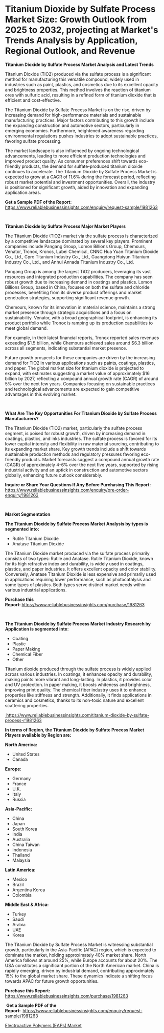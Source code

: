 <p><h1>Titanium Dioxide by Sulfate Process Market Size: Growth Outlook from 2025 to 2032, projecting at Market's Trends Analysis by Application, Regional Outlook, and Revenue</h1></p><p><strong>Titanium Dioxide by Sulfate Process Market Analysis and Latest Trends</strong></p>
<p><p>Titanium Dioxide (TiO2) produced via the sulfate process is a significant method for manufacturing this versatile compound, widely used in industries such as paint, plastics, and cosmetics due to its excellent opacity and brightness properties. This method involves the reaction of titanium ores with sulfuric acid, resulting in a refined form of titanium dioxide that is efficient and cost-effective.</p><p>The Titanium Dioxide by Sulfate Process Market is on the rise, driven by increasing demand for high-performance materials and sustainable manufacturing practices. Major factors contributing to this growth include the expanding construction and automotive sectors, particularly in emerging economies. Furthermore, heightened awareness regarding environmental regulations pushes industries to adopt sustainable practices, favoring sulfate processing.</p><p>The market landscape is also influenced by ongoing technological advancements, leading to more efficient production technologies and improved product quality. As consumer preferences shift towards eco-friendly products, the demand for sulfate-produced titanium dioxide continues to accelerate. The Titanium Dioxide by Sulfate Process Market is expected to grow at a CAGR of 11.6% during the forecast period, reflecting robust market potential and investment opportunities. Overall, the industry is positioned for significant growth, aided by innovation and expanding application areas.</p></p>
<p><strong>Get a Sample PDF of the Report:&nbsp;</strong> <a href="https://www.reliablebusinessinsights.com/enquiry/request-sample/1981263?utm_campaign=2298&utm_medium=2&utm_source=Github&utm_content=ia&utm_term=03042025&utm_id=titanium-dioxide-by-sulfate-process">https://www.reliablebusinessinsights.com/enquiry/request-sample/1981263</a></p>
<p>&nbsp;</p>
<p><strong>Titanium Dioxide by Sulfate Process Major Market Players</strong></p>
<p><p>The Titanium Dioxide (TiO2) market via the sulfate process is characterized by a competitive landscape dominated by several key players. Prominent companies include Pangang Group, Lomon Billions Group, Chemours, Venator, Tronox, Kronos, Lubei Chemical, CNNC Hua Yuan Titanium Dioxide Co., Ltd., Gpro Titanium Industry Co., Ltd., Guangdong Huiyun Titanium Industry Co., Ltd., and Anhui Annada Titanium Industry Co., Ltd.</p><p>Pangang Group is among the largest TiO2 producers, leveraging its vast resources and integrated production capabilities. The company has seen robust growth due to increasing demand in coatings and plastics. Lomon Billions Group, based in China, focuses on both the sulfate and chloride processes, benefiting from its diverse product offerings and market penetration strategies, supporting significant revenue growth.</p><p>Chemours, known for its innovation in material science, maintains a strong market presence through strategic acquisitions and a focus on sustainability. Venator, with a broad geographical footprint, is enhancing its product portfolio while Tronox is ramping up its production capabilities to meet global demand.</p><p>For example, in their latest financial reports, Tronox reported sales revenues exceeding $1.5 billion, while Chemours achieved sales around $6.3 billion across all segments, indicating substantial market presence.</p><p>Future growth prospects for these companies are driven by the increasing demand for TiO2 in various applications such as paints, coatings, plastics, and paper. The global market size for titanium dioxide is projected to expand, with estimates suggesting a market value of approximately $16 billion by 2027, reflecting a compound annual growth rate (CAGR) of around 5% over the next few years. Companies focusing on sustainable practices and technological advancements are expected to gain competitive advantages in this evolving market.</p></p>
<p>&nbsp;</p>
<p><strong>What Are The Key Opportunities For Titanium Dioxide by Sulfate Process Manufacturers?</strong></p>
<p><p>The Titanium Dioxide (TiO2) market, particularly the sulfate process segment, is poised for robust growth, driven by increasing demand in coatings, plastics, and inks industries. The sulfate process is favored for its lower capital intensity and flexibility in raw material sourcing, contributing to its expanding market share. Key growth trends include a shift towards sustainable production methods and regulatory pressures favoring eco-friendly products. Market forecasts suggest a compound annual growth rate (CAGR) of approximately 4-6% over the next five years, supported by rising industrial activity and an uptick in construction and automotive sectors globally, enhancing future outlook considerably.</p></p>
<p><strong>Inquire or Share Your Questions If Any Before Purchasing This Report:</strong> <a href="https://www.reliablebusinessinsights.com/enquiry/pre-order-enquiry/1981263?utm_campaign=2298&utm_medium=2&utm_source=Github&utm_content=ia&utm_term=03042025&utm_id=titanium-dioxide-by-sulfate-process">https://www.reliablebusinessinsights.com/enquiry/pre-order-enquiry/1981263</a></p>
<p>&nbsp;</p>
<p><strong>Market Segmentation</strong></p>
<p><strong>The Titanium Dioxide by Sulfate Process Market Analysis by types is segmented into:</strong></p>
<p><ul><li>Rutile Titanium Dioxide</li><li>Anatase Titanium Dioxide</li></ul></p>
<p><p>The Titanium Dioxide market produced via the sulfate process primarily consists of two types: Rutile and Anatase. Rutile Titanium Dioxide, known for its high refractive index and durability, is widely used in coatings, plastics, and paper industries. It offers excellent opacity and color stability. Conversely, Anatase Titanium Dioxide is less expensive and primarily used in applications requiring lower performance, such as photocatalysis and some types of plastics. Both types serve distinct market needs within various industrial applications.</p></p>
<p><strong>Purchase this Report:&nbsp;</strong><a href="https://www.reliablebusinessinsights.com/purchase/1981263?utm_campaign=2298&utm_medium=2&utm_source=Github&utm_content=ia&utm_term=03042025&utm_id=titanium-dioxide-by-sulfate-process">https://www.reliablebusinessinsights.com/purchase/1981263</a></p>
<p>&nbsp;</p>
<p><strong>The Titanium Dioxide by Sulfate Process Market Industry Research by Application is segmented into:</strong></p>
<p><ul><li>Coating</li><li>Plastic</li><li>Paper Making</li><li>Chemical Fiber</li><li>Other</li></ul></p>
<p><p>Titanium dioxide produced through the sulfate process is widely applied across various industries. In coatings, it enhances opacity and durability, making paints more vibrant and long-lasting. In plastics, it provides color and UV protection. In paper making, it boosts whiteness and brightness, improving print quality. The chemical fiber industry uses it to enhance properties like stiffness and strength. Additionally, it finds applications in ceramics and cosmetics, thanks to its non-toxic nature and excellent scattering properties.</p></p>
<p><a href="https://www.reliablebusinessinsights.com/titanium-dioxide-by-sulfate-process-r1981263?utm_campaign=2298&utm_medium=2&utm_source=Github&utm_content=ia&utm_term=03042025&utm_id=titanium-dioxide-by-sulfate-process">&nbsp;https://www.reliablebusinessinsights.com/titanium-dioxide-by-sulfate-process-r1981263</a></p>
<p><strong>In terms of Region, the Titanium Dioxide by Sulfate Process Market Players available by Region are:</strong></p>
<p>
    <p> <strong> North America: </strong>
        <ul>
            <li>United States</li>
            <li>Canada</li>
        </ul>
        </p> 
    <p> <strong> Europe: </strong>
        <ul>
            <li>Germany</li>
            <li>France</li>
            <li>U.K.</li>
            <li>Italy</li>
            <li>Russia</li>
        </ul>
        </p> 
    <p> <strong> Asia-Pacific: </strong>
        <ul>
            <li>China</li>
            <li>Japan</li>
            <li>South Korea</li>
            <li>India</li>
            <li>Australia</li>
            <li>China Taiwan</li>
            <li>Indonesia</li>
            <li>Thailand</li>
            <li>Malaysia</li>
        </ul>
        </p> 
    <p> <strong> Latin America: </strong>
        <ul>
            <li>Mexico</li>
            <li>Brazil</li>
            <li>Argentina Korea</li>
            <li>Colombia</li>
        </ul>
        </p> 
    <p> <strong> Middle East & Africa: </strong>
        <ul>
            <li>Turkey</li>
            <li>Saudi</li>
            <li>Arabia</li>
            <li>UAE</li>
            <li>Korea</li>
        </ul>
    </p>
    </p>
<p><p>The Titanium Dioxide by Sulfate Process Market is witnessing substantial growth, particularly in the Asia-Pacific (APAC) region, which is expected to dominate the market, holding approximately 40% market share. North America follows at around 25%, while Europe accounts for about 20%. The USA constitutes a significant portion of the North American market. China is rapidly emerging, driven by industrial demand, contributing approximately 15% to the global market share. These dynamics indicate a shifting focus towards APAC for future growth opportunities.</p></p>
<p><strong>Purchase this Report: </strong><a href="https://www.reliablebusinessinsights.com/purchase/1981263?utm_campaign=2298&utm_medium=2&utm_source=Github&utm_content=ia&utm_term=03042025&utm_id=titanium-dioxide-by-sulfate-process">https://www.reliablebusinessinsights.com/purchase/1981263</a></p>
<p>&nbsp;<strong>Get a Sample PDF of the Report:&nbsp;&nbsp;</strong><a href="https://www.reliablebusinessinsights.com/enquiry/request-sample/1981263?utm_campaign=2298&utm_medium=2&utm_source=Github&utm_content=ia&utm_term=03042025&utm_id=titanium-dioxide-by-sulfate-process">https://www.reliablebusinessinsights.com/enquiry/request-sample/1981263</a></p>
<p><strong></strong></p>
<p><p><a href="https://github.com/wwwkeltoum/Market-Research-Report-List-5/blob/main/electroactive-polymers-eaps-market.md?utm_campaign=2298&utm_medium=2&utm_source=Github&utm_content=ia&utm_term=03042025&utm_id=titanium-dioxide-by-sulfate-process">Electroactive Polymers (EAPs) Market</a></p></p>